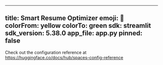 
---
title: Smart Resume Optimizer
emoji: 🚀
colorFrom: yellow
colorTo: green
sdk: streamlit
sdk_version: 5.38.0
app_file: app.py
pinned: false
---

Check out the configuration reference at https://huggingface.co/docs/hub/spaces-config-reference


